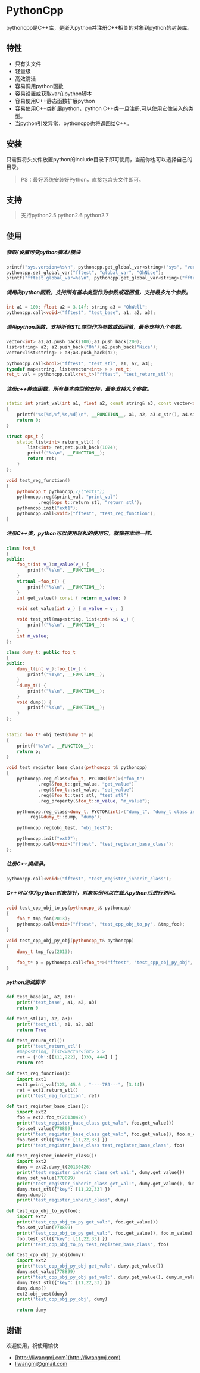 # PythonCpp

pythoncpp是C\++库，是嵌入python并注册C\++相关的对象到python的封装库。

## 特性

* 只有头文件
* 轻量级
* 高效清洁
* 容易调用python函数
* 容易设置或获取var在python脚本
* 容易使用C\++静态函数扩展python
* 容易使用C\++类扩展python，python C\++类一旦注册,可以使用它像装入的类型。
* 当python引发异常，pythoncpp也将返回给C\++。

## 安装

只需要将头文件放置python的include目录下即可使用，当前你也可以选择自己的目录。
> PS：最好系统安装好Python，直接包含头文件即可。


## 支持
> 支持python2.5 python2.6 python2.7


## 使用

##### 获取/设置可变python脚本/模块
``` c++
printf("sys.version=%s\n", pythoncpp.get_global_var<string>("sys", "version").c_str());
pythoncpp.set_global_var("fftest", "global_var", "OhNice");
printf("fftest.global_var=%s\n", pythoncpp.get_global_var<string>("fftest", "global_var").c_str());
```

##### 调用的python函数，支持所有基本类型作为参数或返回值，支持最多九个参数。
``` c++
int a1 = 100; float a2 = 3.14f; string a3 = "OhWell";
pythoncpp.call<void>("fftest", "test_base", a1, a2, a3);
```

##### 调用python函数，支持所有STL类型作为参数或返回值，最多支持九个参数。
``` c++
vector<int> a1;a1.push_back(100);a1.push_back(200);
list<string> a2; a2.push_back("Oh");a2.push_back("Nice");
vector<list<string> > a3;a3.push_back(a2);

pythoncpp.call<bool>("fftest", "test_stl", a1, a2, a3);
typedef map<string, list<vector<int> > > ret_t;
ret_t val = pythoncpp.call<ret_t>("fftest", "test_return_stl");
```

##### 注册c++静态函数，所有基本类型的支持，最多支持九个参数。
``` c++
static int print_val(int a1, float a2, const string& a3, const vector<double>& a4)
{
    printf("%s[%d,%f,%s,%d]\n", __FUNCTION__, a1, a2, a3.c_str(), a4.size());
    return 0;
}

struct ops_t {
    static list<int> return_stl() {
        list<int> ret;ret.push_back(1024);
        printf("%s\n", __FUNCTION__);
        return ret;
    }
};

void test_reg_function()
{
    pythoncpp_t pythoncpp;//("ext1");
    pythoncpp.reg(&print_val, "print_val")
            .reg(&ops_t::return_stl, "return_stl");
    pythoncpp.init("ext1");
    pythoncpp.call<void>("fftest", "test_reg_function");
}
```

##### 注册C\++类，python可以使用轻松的使用它，就像在本地一样。
``` c++
class foo_t
{
public:
	foo_t(int v_):m_value(v_) {
		printf("%s\n", __FUNCTION__);
	}
    virtual ~foo_t() {
        printf("%s\n", __FUNCTION__);
    }
	int get_value() const { return m_value; }

	void set_value(int v_) { m_value = v_; }

	void test_stl(map<string, list<int> >& v_) {
		printf("%s\n", __FUNCTION__);
	}
	int m_value;
};

class dumy_t: public foo_t
{
public:
    dumy_t(int v_):foo_t(v_) {
        printf("%s\n", __FUNCTION__);
    }
    ~dumy_t() {
        printf("%s\n", __FUNCTION__);
    }
    void dump() {
        printf("%s\n", __FUNCTION__);
    }
};


static foo_t* obj_test(dumy_t* p)
{
    printf("%s\n", __FUNCTION__);
    return p;
}

void test_register_base_class(pythoncpp_t& pythoncpp)
{
	pythoncpp.reg_class<foo_t, PYCTOR(int)>("foo_t")
			.reg(&foo_t::get_value, "get_value")
			.reg(&foo_t::set_value, "set_value")
			.reg(&foo_t::test_stl, "test_stl")
            .reg_property(&foo_t::m_value, "m_value");

    pythoncpp.reg_class<dumy_t, PYCTOR(int)>("dumy_t", "dumy_t class inherit foo_t ctor <int>", "foo_t")
        .reg(&dumy_t::dump, "dump");

    pythoncpp.reg(obj_test, "obj_test");

    pythoncpp.init("ext2");
    pythoncpp.call<void>("fftest", "test_register_base_class");
};
```

##### 注册C\++类继承。
``` c++
pythoncpp.call<void>("fftest", "test_register_inherit_class");
```

##### C\++可以作为python对象指针，对象实例可以在载入python后进行访问。
``` c++
void test_cpp_obj_to_py(pythoncpp_t& pythoncpp)
{
    foo_t tmp_foo(2013);
    pythoncpp.call<void>("fftest", "test_cpp_obj_to_py", &tmp_foo);
}

void test_cpp_obj_py_obj(pythoncpp_t& pythoncpp)
{
    dumy_t tmp_foo(2013);

    foo_t* p = pythoncpp.call<foo_t*>("fftest", "test_cpp_obj_py_obj", &tmp_foo);
}
```

##### python测试脚本
``` python
def test_base(a1, a2, a3):
	print('test_base', a1, a2, a3)
	return 0

def test_stl(a1, a2, a3):
	print('test_stl', a1, a2, a3)
	return True

def test_return_stl():
	print('test_return_stl')
	#map<string, list<vector<int> > >
	ret = {'Oh':[[111,222], [333, 444] ] }
	return ret

def test_reg_function():
	import ext1
	ext1.print_val(123, 45.6 , "----789---", [3.14])
	ret = ext1.return_stl()
	print('test_reg_function', ret)

def test_register_base_class():
	import ext2
	foo = ext2.foo_t(20130426)
	print("test_register_base_class get_val:", foo.get_value())
	foo.set_value(778899)
	print("test_register_base_class get_val:", foo.get_value(), foo.m_value)
	foo.test_stl({"key": [11,22,33] })
	print('test_register_base_class test_register_base_class', foo)

def test_register_inherit_class():
	import ext2
	dumy = ext2.dumy_t(20130426)
	print("test_register_inherit_class get_val:", dumy.get_value())
	dumy.set_value(778899)
	print("test_register_inherit_class get_val:", dumy.get_value(), dumy.m_value)
	dumy.test_stl({"key": [11,22,33] })
	dumy.dump()
	print('test_register_inherit_class', dumy)

def test_cpp_obj_to_py(foo):
	import ext2
	print("test_cpp_obj_to_py get_val:", foo.get_value())
	foo.set_value(778899)
	print("test_cpp_obj_to_py get_val:", foo.get_value(), foo.m_value)
	foo.test_stl({"key": [11,22,33] })
	print('test_cpp_obj_to_py test_register_base_class', foo)

def test_cpp_obj_py_obj(dumy):
	import ext2
	print("test_cpp_obj_py_obj get_val:", dumy.get_value())
	dumy.set_value(778899)
	print("test_cpp_obj_py_obj get_val:", dumy.get_value(), dumy.m_value)
	dumy.test_stl({"key": [11,22,33] })
	dumy.dump()
	ext2.obj_test(dumy)
	print('test_cpp_obj_py_obj', dumy)

	return dumy

```


## 谢谢

欢迎使用，祝使用愉快

* [http://liwangmj.com](http://liwangmj.com)
* [liwangmj@gmail.com](mailto:liwangmj@gmail.com)

